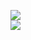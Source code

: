 [![](https://img.shields.io/badge/Made%20With-Github%20Spray-lightgrey.svg?style=for-the-badge&logo=github)](https://github.com/Annihil/github-spray#22115)  
[![](https://i.imgur.com/2DrTn0Z.gif)](https://github.com/Annihil/github-spray)